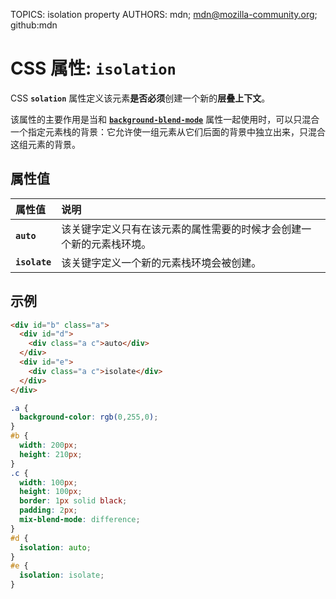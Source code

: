 TOPICS: isolation property
AUTHORS: mdn; mdn@mozilla-community.org; github:mdn

# CSS 属性: `isolation`

CSS **`solation`** 属性定义该元素**是否必须**创建一个新的**层叠上下文**。

该属性的主要作用是当和 [**`background-blend-mode`**](/zh-hans/webfrontend/background-blend-mode_property) 属性一起使用时，可以只混合一个指定元素栈的背景：它允许使一组元素从它们后面的背景中独立出来，只混合这组元素的背景。

## 属性值

| 属性值 | 说明 |
| :--- | :--- |
| **`auto`** | 该关键字定义只有在该元素的属性需要的时候才会创建一个新的元素栈环境。|
| **`isolate`** |该关键字定义一个新的元素栈环境会被创建。|

## 示例

```html
<div id="b" class="a">
  <div id="d">
    <div class="a c">auto</div>
  </div>
  <div id="e">
    <div class="a c">isolate</div>
  </div>
</div>
```

```css
.a {
  background-color: rgb(0,255,0);
}
#b {
  width: 200px;
  height: 210px;
}
.c {
  width: 100px;
  height: 100px;
  border: 1px solid black;
  padding: 2px;
  mix-blend-mode: difference;
}
#d {
  isolation: auto;
}
#e {
  isolation: isolate;
}
```
